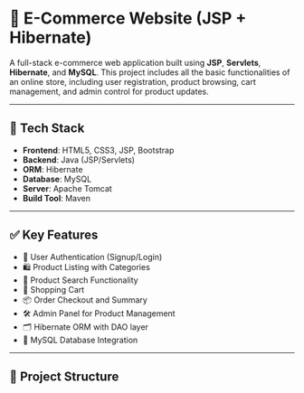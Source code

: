 # 🛒 E-Commerce Website (JSP + Hibernate)

A full-stack e-commerce web application built using **JSP**, **Servlets**, **Hibernate**, and **MySQL**. This project includes all the basic functionalities of an online store, including user registration, product browsing, cart management, and admin control for product updates.

---

## 🔧 Tech Stack

- **Frontend**: HTML5, CSS3, JSP, Bootstrap
- **Backend**: Java (JSP/Servlets)
- **ORM**: Hibernate
- **Database**: MySQL
- **Server**: Apache Tomcat
- **Build Tool**: Maven

---

## ✅ Key Features

- 🔐 User Authentication (Signup/Login)
- 🛍️ Product Listing with Categories
- 🔎 Product Search Functionality
- 🛒 Shopping Cart
- 📦 Order Checkout and Summary
- 🛠️ Admin Panel for Product Management
- 🗂️ Hibernate ORM with DAO layer
- 💾 MySQL Database Integration

---

## 📁 Project Structure

